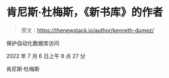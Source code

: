 # 肯尼斯·杜梅斯，《新书库》的作者

> 原文：<https://thenewstack.io/author/kenneth-dumez/>

保护自动化数据库访问

2022 年 7 月 6 日上午 8 点 27 分

肯尼斯·杜梅斯